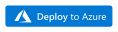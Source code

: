 <a href="https://portal.azure.com/#create/Microsoft.Template/uri/https://raw.githubusercontent.com/Dreamsword/clevva-azure/master/blueprint.json?token=ABLJR4TMX3XGOZWXBB32XQS7YTNTK"
    rel="nofollow"><img
        src="https://raw.githubusercontent.com/Azure/azure-quickstart-templates/master/1-CONTRIBUTION-GUIDE/images/deploytoazure.svg?sanitize=true"
        alt="Deploy To Azure" style="max-width:100%;">
</a>
